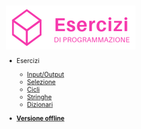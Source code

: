 <!-- docs/_sidebar.md -->

<img src="./images/logo.png" data-origin="images/logo.png" alt="logo">

* Esercizi

    * [Input/Output](1-input-output.md)
    * [Selezione](2-selezione.md)
    * [Cicli](3-cicli.md)
    * [Stringhe](4-stringhe.md)
    * [Dizionari](5-dizionari.md)

* <a id="pwa" class="" href="javascript:void(0)"><b>Versione offline</b></a>

